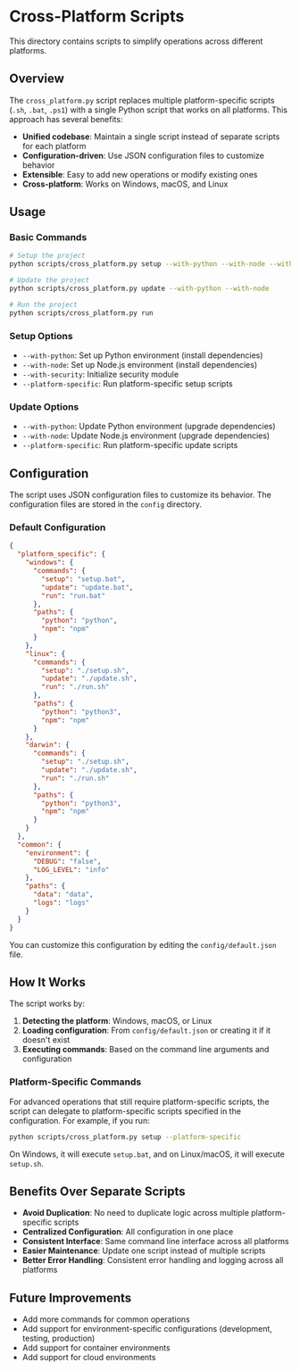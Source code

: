 # Cross-Platform Scripts

This directory contains scripts to simplify operations across different platforms.

## Overview

The `cross_platform.py` script replaces multiple platform-specific scripts (`.sh`, `.bat`, `.ps1`) with a single Python script that works on all platforms. This approach has several benefits:

- **Unified codebase**: Maintain a single script instead of separate scripts for each platform
- **Configuration-driven**: Use JSON configuration files to customize behavior
- **Extensible**: Easy to add new operations or modify existing ones
- **Cross-platform**: Works on Windows, macOS, and Linux

## Usage

### Basic Commands

```bash
# Setup the project
python scripts/cross_platform.py setup --with-python --with-node --with-security

# Update the project
python scripts/cross_platform.py update --with-python --with-node

# Run the project
python scripts/cross_platform.py run
```

### Setup Options

- `--with-python`: Set up Python environment (install dependencies)
- `--with-node`: Set up Node.js environment (install dependencies)
- `--with-security`: Initialize security module
- `--platform-specific`: Run platform-specific setup scripts

### Update Options

- `--with-python`: Update Python environment (upgrade dependencies)
- `--with-node`: Update Node.js environment (upgrade dependencies)
- `--platform-specific`: Run platform-specific update scripts

## Configuration

The script uses JSON configuration files to customize its behavior. The configuration files are stored in the `config` directory.

### Default Configuration

```json
{
  "platform_specific": {
    "windows": {
      "commands": {
        "setup": "setup.bat",
        "update": "update.bat",
        "run": "run.bat"
      },
      "paths": {
        "python": "python",
        "npm": "npm"
      }
    },
    "linux": {
      "commands": {
        "setup": "./setup.sh",
        "update": "./update.sh",
        "run": "./run.sh"
      },
      "paths": {
        "python": "python3",
        "npm": "npm"
      }
    },
    "darwin": {
      "commands": {
        "setup": "./setup.sh",
        "update": "./update.sh",
        "run": "./run.sh"
      },
      "paths": {
        "python": "python3",
        "npm": "npm"
      }
    }
  },
  "common": {
    "environment": {
      "DEBUG": "false",
      "LOG_LEVEL": "info"
    },
    "paths": {
      "data": "data",
      "logs": "logs"
    }
  }
}
```

You can customize this configuration by editing the `config/default.json` file.

## How It Works

The script works by:

1. **Detecting the platform**: Windows, macOS, or Linux
2. **Loading configuration**: From `config/default.json` or creating it if it doesn't exist
3. **Executing commands**: Based on the command line arguments and configuration

### Platform-Specific Commands

For advanced operations that still require platform-specific scripts, the script can delegate to platform-specific scripts specified in the configuration. For example, if you run:

```bash
python scripts/cross_platform.py setup --platform-specific
```

On Windows, it will execute `setup.bat`, and on Linux/macOS, it will execute `setup.sh`.

## Benefits Over Separate Scripts

- **Avoid Duplication**: No need to duplicate logic across multiple platform-specific scripts
- **Centralized Configuration**: All configuration in one place
- **Consistent Interface**: Same command line interface across all platforms
- **Easier Maintenance**: Update one script instead of multiple scripts
- **Better Error Handling**: Consistent error handling and logging across all platforms

## Future Improvements

- Add more commands for common operations
- Add support for environment-specific configurations (development, testing, production)
- Add support for container environments
- Add support for cloud environments 